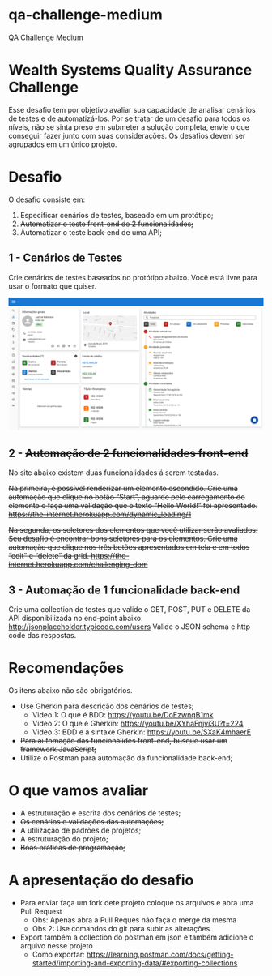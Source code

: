 # qa-challenge-medium
QA Challenge Medium

# Wealth Systems Quality Assurance Challenge
Esse desafio tem por objetivo avaliar sua capacidade de analisar cenários de testes e de automatizá-los.
Por se tratar de um desafio para todos os níveis, não se sinta preso em submeter a solução completa, envie o que conseguir fazer junto com suas considerações.
Os desafios devem ser agrupados em um único projeto.

# Desafio

O desafio consiste em:

1. Especificar cenários de testes, baseado em um protótipo;
2. <strike>Automatizar o teste front-end de 2 funcionalidades;</strike>
3. Automatizar o teste back-end de uma API;


## 1 - Cenários de Testes

Crie cenários de testes baseados no protótipo abaixo. Você está livre para usar o formato que quiser.

![Resumo do Cliente](https://github.com/WealthSystems/qa-challenge/blob/master/images/client-summary.png)

## 2 - <strike>Automação de 2 funcionalidades front-end</strike>

<strike>No site abaixo existem duas funcionalidades á serem testadas.</strike>

<strike>Na primeira, é possível renderizar um elemento escondido.
Crie uma automação que clique no botão “Start”, aguarde pelo carregamento do elemento e faça uma validação que o texto “Hello World!” foi apresentado.
https://the-internet.herokuapp.com/dynamic_loading/1</strike>

<strike>Na segunda, os seletores dos elementos que você utilizar serão avaliados. Seu desafio é encontrar bons seletores para os elementos.
Crie uma automação que clique nos três botões apresentados em tela e em todos “edit” e “delete” da grid.
https://the-internet.herokuapp.com/challenging_dom</strike>

## 3 - Automação de 1 funcionalidade back-end

Crie uma collection de testes que valide o GET, POST, PUT  e DELETE da API disponibilizada no end-point abaixo.
http://jsonplaceholder.typicode.com/users
Valide o JSON schema e http code das respostas.

# Recomendações

Os itens abaixo não são obrigatórios.

- Use Gherkin para descrição dos cenários de testes;
  - Video 1: O que é BDD: https://youtu.be/DoEzwnqB1mk
  - Video 2: O que é Gherkin: https://youtu.be/XYhaFnjvi3U?t=224
  - Video 3: BDD e a sintaxe Gherkin: https://youtu.be/SXaK4mhaerE
- <strike>Para automação das funcionalides front-end, busque usar um framework JavaScript;</strike>
- Utilize o Postman para automação da funcionalidade back-end;


# O que vamos avaliar
- A estruturação e escrita dos cenários de testes;
- <strike>Os cenários e validações das automações;</strike>
- A utilização de padrões de projetos;
- A estruturação do projeto;
- <strike>Boas práticas de programação;</strike>


# A apresentação do desafio
- Para enviar faça um fork dete projeto coloque os arquivos e abra uma Pull Request
  - Obs: Apenas abra a Pull Reques não faça o merge da mesma
  - Obs 2: Use comandos do git para subir as alterações
- Export também a collection do postman em json e também adicione o arquivo nesse projeto
  - Como exportar: https://learning.postman.com/docs/getting-started/importing-and-exporting-data/#exporting-collections
